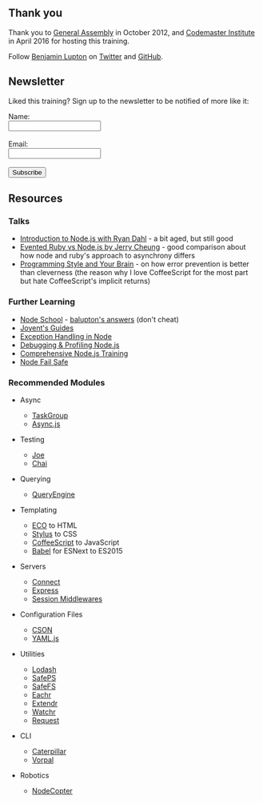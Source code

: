 ## Thank you

Thank you to [General Assembly](http://generalassemb.ly/) in October 2012, and [Codemaster Institute](http://www.codemasterinstitute.com) in April 2016 for hosting this training.

Follow [Benjamin Lupton](http://balupton.com) on [Twitter](https://twitter.com/balupton) and [GitHub](https://github.com/balupton).


## Newsletter

Liked this training? Sign up to the newsletter to be notified of more like it:

<form action="http://bevry.createsend.com/t/r/s/jrikei/" method="post" id="subForm">
	<label for="name">Name:</label><br />
	<input type="text" name="cm-name" id="name" /><br /><br/>
	<label for="jrikei-jrikei">Email:</label><br/>
	<input type="text" name="cm-jrikei-jrikei" id="jrikei-jrikei" /><br /><br/>
	<input type="submit" value="Subscribe" class="btn" />
</form>


## Resources

### Talks

- [Introduction to Node.js with Ryan Dahl](http://www.youtube.com/watch?v=jo_B4LTHi3I) - a bit aged, but still good
- [Evented Ruby vs Node.js by Jerry Cheung](http://www.youtube.com/watch?v=jo_B4LTHi3I) - good comparison about how node and ruby's approach to asynchrony differs
- [Programming Style and Your Brain](http://www.youtube.com/watch?v=prAwkQt3ARg) - on how error prevention is better than cleverness (the reason why I love CoffeeScript for the most part but hate CoffeeScript's implicit returns)

### Further Learning

- [Node School](http://nodeschool.io) - [balupton's answers](https://github.com/balupton/nodeschools) (don't cheat)
- [Joyent's Guides](https://www.joyent.com/developers/node)
- [Exception Handling in Node](http://stackoverflow.com/a/7313005/130638)
- [Debugging & Profiling Node.js](http://stackoverflow.com/a/16512303/130638)
- [Comprehensive Node.js Training](https://gist.github.com/balupton/8d5dda4cd1c72490cdc354e00d528a9e)
- [Node Fail Safe](https://github.com/bevry/nodefailsafe)

### Recommended Modules

- Async
	- [TaskGroup](https://github.com/bevry/taskgroup)
	- [Async.js](https://github.com/caolan/async)

- Testing
	- [Joe](https://github.com/bevry/joe)
	- [Chai](http://chaijs.com/)

- Querying
	- [QueryEngine](https://github.com/bevry/query-engine/)

- Templating
	- [ECO](https://github.com/sstephenson/eco) to HTML
	- [Stylus](http://learnboost.github.com/stylus/) to CSS
	- [CoffeeScript](http://coffeescript.org/) to JavaScript
	- [Babel](https://babeljs.io) for ESNext to ES2015

- Servers
	- [Connect](http://www.senchalabs.org/connect/)
	- [Express](http://expressjs.com)
	- [Session Middlewares](http://stackoverflow.com/a/13049549/130638)

- Configuration Files
	- [CSON](https://github.com/bevry/cson)
	- [YAML.js](https://github.com/jeremyfa/yaml.js)

- Utilities
	- [Lodash](https://lodash.com)
	- [SafePS](https://github.com/bevry/safeps)
	- [SafeFS](https://github.com/bevry/safefs)
	- [Eachr](https://github.com/bevry/eachr)
	- [Extendr](https://github.com/bevry/extendr)
	- [Watchr](https://github.com/bevry/watchr)
	- [Request](https://github.com/mikeal/request)

- CLI
	- [Caterpillar](https://github.com/bevry/caterpillar)
	- [Vorpal](http://vorpal.js.org)

- Robotics
	- [NodeCopter](http://nodecopter.com/)
